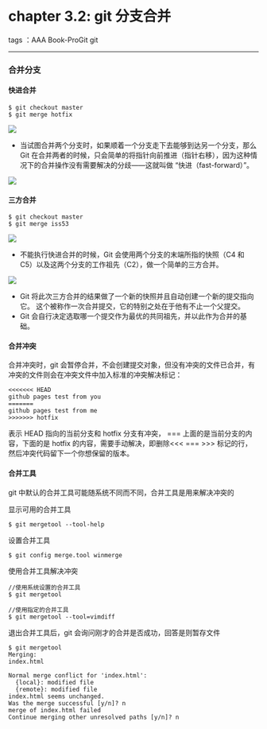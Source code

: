 ﻿# chapter 3.2: git 分支合并

tags ：AAA Book-ProGit git 

---

### 合并分支

#### 快进合并

```
$ git checkout master
$ git merge hotfix
```

![](https://git-scm.com/book/en/v2/images/basic-branching-4.png)

* 当试图合并两个分支时，如果顺着一个分支走下去能够到达另一个分支，那么 Git 在合并两者的时候，只会简单的将指针向前推进（指针右移），因为这种情况下的合并操作没有需要解决的分歧——这就叫做 “快进（fast-forward）”。

![](https://git-scm.com/book/en/v2/images/basic-branching-5.png)

#### 三方合并

```
$ git checkout master
$ git merge iss53
```

![](https://git-scm.com/book/en/v2/images/basic-merging-1.png)

* 不能执行快进合并的时候，Git 会使用两个分支的末端所指的快照（C4 和 C5）以及这两个分支的工作祖先（C2），做一个简单的三方合并。

![](https://git-scm.com/book/en/v2/images/basic-merging-2.png)

* Git 将此次三方合并的结果做了一个新的快照并且自动创建一个新的提交指向它。 这个被称作一次合并提交，它的特别之处在于他有不止一个父提交。
* Git 会自行决定选取哪一个提交作为最优的共同祖先，并以此作为合并的基础。

#### 合并冲突

合并冲突时，git 会暂停合并，不会创建提交对象，但没有冲突的文件已合并，有冲突的文件则会在冲突文件中加入标准的冲突解决标记：
```
<<<<<<< HEAD
github pages test from you
=======
github pages test from me
>>>>>>> hotfix
```
表示 HEAD 指向的当前分支和 hotfix 分支有冲突，
=== 上面的是当前分支的内容，下面的是 hotfix 的内容，需要手动解决，即删除<<< === >>> 标记的行，然后冲突代码留下一个你想保留的版本。
            
#### 合并工具

git 中默认的合并工具可能随系统不同而不同，合并工具是用来解决冲突的

显示可用的合并工具
```
$ git mergetool --tool-help
```

设置合并工具
```
$ git config merge.tool winmerge
```

使用合并工具解决冲突
```
//使用系统设置的合并工具 
$ git mergetool

//使用指定的合并工具
$ git mergetool --tool=vimdiff
```

退出合并工具后，git 会询问刚才的合并是否成功，回答是则暂存文件
```
$ git mergetool
Merging:
index.html

Normal merge conflict for 'index.html':
  {local}: modified file
  {remote}: modified file
index.html seems unchanged.
Was the merge successful [y/n]? n
merge of index.html failed
Continue merging other unresolved paths [y/n]? n
```





